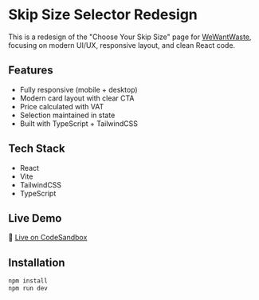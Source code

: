 # Skip Size Selector Redesign

This is a redesign of the "Choose Your Skip Size" page for [WeWantWaste](https://wewantwaste.co.uk/), focusing on modern UI/UX, responsive layout, and clean React code.

## Features

- Fully responsive (mobile + desktop)
- Modern card layout with clear CTA
- Price calculated with VAT
- Selection maintained in state
- Built with TypeScript + TailwindCSS

## Tech Stack

- React
- Vite
- TailwindCSS
- TypeScript

## Live Demo

🔗 [Live on CodeSandbox](https://codesandbox.io/p/github/Onesmus123/Interview-preparation/main?workspaceId=ws_ESgwLWL8Z9WvvkckgZ4Mw7)

## Installation

```bash
npm install
npm run dev
